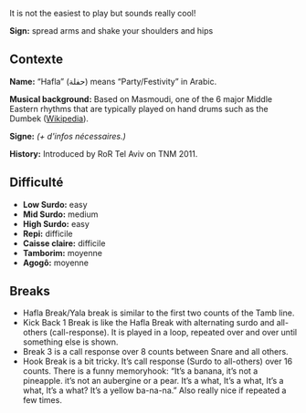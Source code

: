 It is not the easiest to play but sounds really cool!

**Sign:** spread arms and shake your shoulders and hips

## Contexte

**Name:** “Hafla” (حفلة) means “Party/Festivity” in Arabic.

**Musical background:** Based on Masmoudi, one of the 6 major Middle Eastern
rhythms that are typically played on hand drums such as the Dumbek
([Wikipedia](https://en.wikipedia.org/wiki/Dumbek_rhythms)).

**Signe:** *(+ d'infos nécessaires.)*

**History:** Introduced by RoR Tel Aviv on TNM 2011.

## Difficulté

* **Low Surdo:** easy
* **Mid Surdo:** medium
* **High Surdo:** easy
* **Repi:** difficile
* **Caisse claire:** difficile
* **Tamborim:** moyenne
* **Agogô:** moyenne

## Breaks

* Hafla Break/Yala break is similar to the first two counts of the Tamb line.
* Kick Back 1 Break is like the Hafla Break with alternating surdo and
  all-others (call-response). It is played in a loop, repeated over and over
  until something else is shown.
* Break 3 is a call response over 8 counts between Snare and all others.
* Hook Break is a bit tricky. It’s call response (Surdo to all-others) over 16
  counts. There is a funny memoryhook: “It’s a banana, it’s not a pineapple.
  it’s not an aubergine or a pear. It’s a what, It’s a what, It’s a what, It’s a
  what? It’s a yellow ba-na-na.” Also really nice if repeated a few times.
